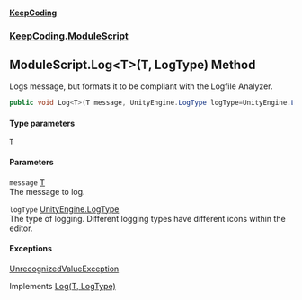 #### [KeepCoding](index.md 'index')
### [KeepCoding](KeepCoding.md 'KeepCoding').[ModuleScript](KeepCoding_ModuleScript.md 'KeepCoding.ModuleScript')
## ModuleScript.Log&lt;T&gt;(T, LogType) Method
Logs message, but formats it to be compliant with the Logfile Analyzer.  
```csharp
public void Log<T>(T message, UnityEngine.LogType logType=UnityEngine.LogType.Log);
```
#### Type parameters
<a name='KeepCoding_ModuleScript_Log_T_(T_UnityEngine_LogType)_T'></a>
`T`  
  
#### Parameters
<a name='KeepCoding_ModuleScript_Log_T_(T_UnityEngine_LogType)_message'></a>
`message` [T](KeepCoding_ModuleScript_Log_T_(T_UnityEngine_LogType).md#KeepCoding_ModuleScript_Log_T_(T_UnityEngine_LogType)_T 'KeepCoding.ModuleScript.Log&lt;T&gt;(T, UnityEngine.LogType).T')  
The message to log.
  
<a name='KeepCoding_ModuleScript_Log_T_(T_UnityEngine_LogType)_logType'></a>
`logType` [UnityEngine.LogType](https://docs.microsoft.com/en-us/dotnet/api/UnityEngine.LogType 'UnityEngine.LogType')  
The type of logging. Different logging types have different icons within the editor.
  
#### Exceptions
[UnrecognizedValueException](KeepCoding_UnrecognizedValueException.md 'KeepCoding.UnrecognizedValueException')  

Implements [Log<T>(T, LogType)](KeepCoding_ILog_Log_T_(T_UnityEngine_LogType).md 'KeepCoding.ILog.Log&lt;T&gt;(T, UnityEngine.LogType)')  
